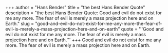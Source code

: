 +++
author = "Hans Bender"
title = "the best Hans Bender Quote"
description = "the best Hans Bender Quote: Good and evil do not exist for me any more. The fear of evil is merely a mass projection here and on Earth."
slug = "good-and-evil-do-not-exist-for-me-any-more-the-fear-of-evil-is-merely-a-mass-projection-here-and-on-earth"
quote = '''Good and evil do not exist for me any more. The fear of evil is merely a mass projection here and on Earth.'''
+++
Good and evil do not exist for me any more. The fear of evil is merely a mass projection here and on Earth.
